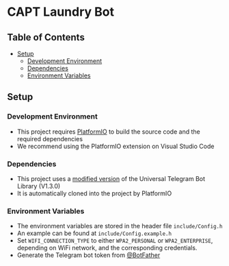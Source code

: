 <!-- omit in toc -->
# CAPT Laundry Bot

<!-- omit in toc -->
## Table of Contents
- [Setup](#setup)
  - [Development Environment](#development-environment)
  - [Dependencies](#dependencies)
  - [Environment Variables](#environment-variables)

## Setup

### Development Environment
- This project requires [PlatformIO](https://platformio.org/) to build the source code and the required dependencies
- We recommend using the PlatformIO extension on Visual Studio Code

### Dependencies 
- This project uses a [modified version](https://github.com/jinxuan-owyong/Universal-Arduino-Telegram-Bot/tree/master) of the Universal Telegram Bot Library (V1.3.0)
- It is automatically cloned into the project by PlatformIO

### Environment Variables 
- The environment variables are stored in the header file `include/Config.h`
- An example can be found at `include/Config.example.h`
- Set `WIFI_CONNECTION_TYPE` to either `WPA2_PERSONAL` or `WPA2_ENTERPRISE`, depending on WiFi network, and the corresponding credentials.
- Generate the Telegram bot token from [@BotFather](https://t.me/BotFather)